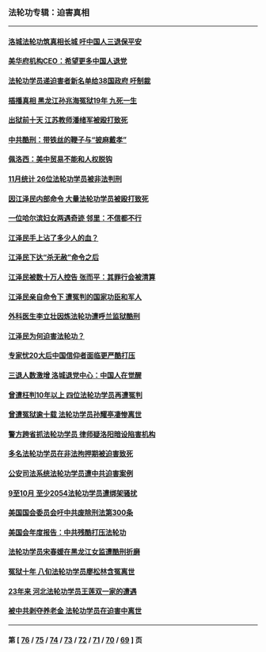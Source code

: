### 法轮功专辑：迫害真相
---
#### [洛城法轮功筑真相长城 吁中国人三退保平安](../../pages/nf4379/n13892471.md?12290430) 
#### [美华府机构CEO：希望更多中国人退党](../../pages/nf4379/n13890897.md?12290430) 
#### [法轮功学员递迫害者新名单给38国政府 吁制裁](../../pages/nf4379/n13891149.md?12290430) 
#### [插播真相 黑龙江孙兆海冤狱19年 九死一生](../../pages/nf4379/n13889193.md?12290430) 
#### [出狱前十天 江苏教师潘绪军被殴打致死](../../pages/nf4379/n13888230.md?12290430) 
#### [中共酷刑：带铁丝的鞭子与“披麻戴孝”](../../pages/nf4379/n13887863.md?12290430) 
#### [佩洛西：美中贸易不能和人权脱钩](../../pages/nf4379/n13884884.md?12290430) 
#### [11月统计 26位法轮功学员被非法判刑](../../pages/nf4379/n13884724.md?12290430) 
#### [因江泽民内部命令 大量法轮功学员被殴打致死](../../pages/nf4379/n13877409.md?12290430) 
#### [一位哈尔滨妇女两遇奇迹 邻里：不信都不行](../../pages/nf4379/n13878017.md?12290430) 
#### [江泽民手上沾了多少人的血？](../../pages/nf4379/n13880318.md?12290430) 
#### [江泽民下达“杀无赦”命令之后](../../pages/nf4379/n13878084.md?12290430) 
#### [江泽民被数十万人控告 张而平：其罪行会被清算](../../pages/nf4379/n13878074.md?12290430) 
#### [江泽民亲自命令下 遭冤判的国家功臣和军人](../../pages/nf4379/n13876685.md?12290430) 
#### [外科医生李立壮因炼法轮功遭呼兰监狱酷刑](../../pages/nf4379/n13875403.md?12290430) 
#### [江泽民为何迫害法轮功？](../../pages/nf4379/n13876324.md?12290430) 
#### [专家忧20大后中国信仰者面临更严酷打压](../../pages/nf4379/n13874993.md?12290430) 
#### [三退人数激增 洛城退党中心：中国人在觉醒](../../pages/nf4379/n13874224.md?12290430) 
#### [曾遭枉判10年以上 四位法轮功学员再遭冤判](../../pages/nf4379/n13872398.md?12290430) 
#### [曾遭冤狱逾十载 法轮功学员孙耀亭凄惨离世](../../pages/nf4379/n13871692.md?12290430) 
#### [警方跨省抓法轮功学员 律师疑洛阳暗设陷害机构](../../pages/nf4379/n13870178.md?12290430) 
#### [多名法轮功学员在非法拘押期被迫害致死](../../pages/nf4379/n13870463.md?12290430) 
#### [公安司法系统法轮功学员遭中共迫害案例](../../pages/nf4379/n13869580.md?12290430) 
#### [9至10月 至少2054法轮功学员遭绑架骚扰](../../pages/nf4379/n13867111.md?12290430) 
#### [美国国会委员会吁中共废除刑法第300条](../../pages/nf4379/n13868121.md?12290430) 
#### [美国会年度报告：中共残酷打压法轮功](../../pages/nf4379/n13867408.md?12290430) 
#### [法轮功学员宋春媛在黑龙江女监遭酷刑折磨](../../pages/nf4379/n13865630.md?12290430) 
#### [冤狱十年 八旬法轮功学员廖松林含冤离世](../../pages/nf4379/n13864239.md?12290430) 
#### [23年来 河北法轮功学员王莲双一家的遭遇](../../pages/nf4379/n13863330.md?12290430) 
#### [被中共剥夺养老金 法轮功学员在迫害中离世](../../pages/nf4379/n13861877.md?12290430) 

---
#### 第 [ [76](./76.md?12290430) / [75](./75.md?12290430) / [74](./74.md?12290430) / [73](./73.md?12290430) / [72](./72.md?12290430) / [71](./71.md?12290430) / [70](./70.md?12290430) / [69](./69.md?12290430) ] 页
